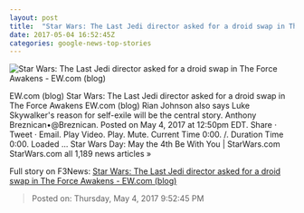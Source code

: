 ```yaml
---
layout: post
title:  "Star Wars: The Last Jedi director asked for a droid swap in The Force Awakens - EW.com (blog)"
date: 2017-05-04 16:52:45Z
categories: google-news-top-stories
---
```


![Star Wars: The Last Jedi director asked for a droid swap in The Force Awakens - EW.com (blog)](http://i2.wp.com/ewedit.files.wordpress.com/2017/05/forceawakens.jpg?crop=0px%2C66px%2C2700px%2C1418px&resize=1200%2C630&ssl=1)

EW.com (blog) Star Wars: The Last Jedi director asked for a droid swap in The Force Awakens EW.com (blog) Rian Johnson also says Luke Skywalker's reason for self-exile will be the central story. Anthony Breznican•@Breznican. Posted on May 4, 2017 at 12:50pm EDT. Share · Tweet · Email. Play Video. Play. Mute. Current Time 0:00. /. Duration Time 0:00. Loaded ... Star Wars Day: May the 4th Be With You | StarWars.com StarWars.com all 1,189 news articles »


Full story on F3News: [Star Wars: The Last Jedi director asked for a droid swap in The Force Awakens - EW.com (blog)](http://www.f3nws.com/n/nXDUqF)

> Posted on: Thursday, May 4, 2017 9:52:45 PM
